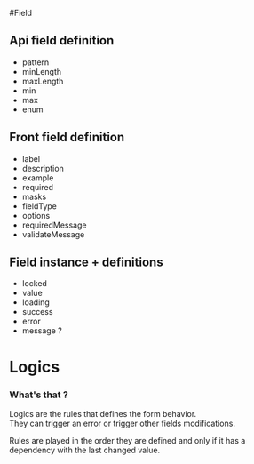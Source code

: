 #Field

## Api field definition

- pattern
- minLength
- maxLength
- min
- max
- enum

## Front field definition

- label
- description
- example
- required
- masks
- fieldType
- options
- requiredMessage
- validateMessage

## Field instance + definitions

- locked
- value
- loading
- success
- error
- message ?

# Logics

### What's that ?

Logics are the rules that defines the form behavior.  
They can trigger an error or trigger other fields modifications.

Rules are played in the order they are defined and only if it has a dependency with the last changed value.
